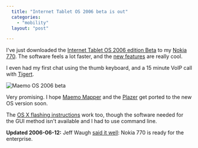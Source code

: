 ```yaml
---
  title: "Internet Tablet OS 2006 beta is out"
  categories: 
    - "mobility"
  layout: "post"

---
```

I've just downloaded the [Internet Tablet OS 2006 edition Beta][1] to my [Nokia 770][2]. The software feels a lot faster, and the [new features][3] are really cool.

I even had my first chat using the thumb keyboard, and a 15 minute VoIP call with [Tigert][4].

![Maemo OS 2006 beta](https://d2vqpl3tx84ay5.cloudfront.net/maemo-os-2006beta.jpg)

Very promising. I hope [Maemo Mapper][7] and the [Plazer][6] get ported to the new OS version soon.

The [OS X flashing instructions][5] work too, though the software needed for the GUI method isn't available and I had to use command line.

__Updated 2006-06-12:__ Jeff Waugh [said it well][8]: Nokia 770 is ready for the enterprise.

[1]: http://www.maemo.org/downloads/nokia_770
[2]: http://bergie.iki.fi/blog/first-day-with-nokia-770/
[3]: http://maemo.org/nokia/os2006_featurenote.html
[4]: http://www.tigert.com/
[5]: http://maemo.org/maemowiki/HOWTO_FlashLatestNokiaImageWithMacOSX
[6]: http://sapir.mooo.de/2006/05/25/nokia-770-and-plazes/
[7]: http://gnuite.com:8080/nokia770/maemo-mapper/
[8]: http://perkypants.org/blog/2006/06/11/ready-for-the-enterprise-nokia-770/
